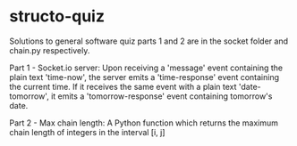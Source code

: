# structo-quiz

Solutions to general software quiz parts 1 and 2 are in the socket folder and chain.py respectively.

Part 1 - Socket.io server:
Upon receiving a 'message' event containing the plain text 'time-now', the server emits a 'time-response' event containing the current time. 
If it receives the same event with a plain text 'date-tomorrow', it emits a 'tomorrow-response' event containing tomorrow's date.

Part 2 - Max chain length:
A Python function which returns the maximum chain length of integers in the interval [i, j]
